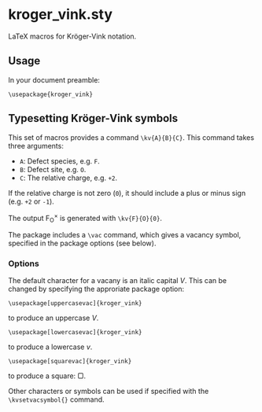 # kroger\_vink.sty

LaTeX macros for Kröger-Vink notation.  

## Usage
In your document preamble:

```
\usepackage{kroger_vink}
```

## Typesetting Kröger-Vink symbols
This set of macros provides a command `\kv{A}{B}{C}`. This command takes three arguments:

- `A`: Defect species, e.g. `F`.
- `B`: Defect site, e.g. `O`.
- `C`: The relative charge, e.g. `+2`.

If the relative charge is not zero (`0`), it should include a plus or minus sign (e.g. `+2` or `-1`).

The output F<sub>O</sub><sup>&times;</sup> is generated with `\kv{F}{O}{0}`.

The package includes a `\vac` command, which gives a vacancy symbol, specified in the package options (see below).

### Options

The default character for a vacany is an italic capital *V*. This can be changed by specifying the approriate package option:

```
\usepackage[uppercasevac]{kroger_vink}
```
to produce an uppercase *V*.

```
\usepackage[lowercasevac]{kroger_vink}
```
to produce a lowercase *v*.

```
\usepackage[squarevac]{kroger_vink}
```
to produce a square: &#9634;.

Other characters or symbols can be used if specified with the `\kvsetvacsymbol{}` command.
